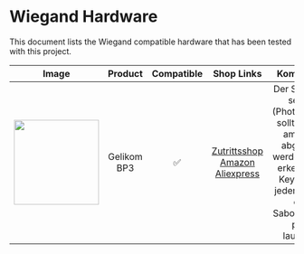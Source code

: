 # Wiegand Hardware

This document lists the Wiegand compatible hardware that has been tested with this project.

| Image | Product | Compatible | Shop Links | Kommentar |
| :---: | :---: | :---: | :---: | :---: |
| <img src="https://www.zutrittsshop.de/images/product_images/popup_images/BP3-0.jpg" width="150"> | Gelikom BP3 | ✅ | [Zutrittsshop](https://www.zutrittsshop.de/de/codeschloesser/gelikom-BP3.html) <br> [Amazon](https://www.amazon.de/dp/B09T6SZ3ZV?ref=nb_sb_ss_w_as-reorder_k2_1_7&crid=2EY81J354FI80&sprefix=gelikom&th=1) <br> [Aliexpress](https://de.aliexpress.com/item/1005008151928827.html)| Der Sabotage sensor (Photosensor) sollte hinten am Gerät abgeklebt werden, sonst erkennt das Keypad bei jedem öffnen eine Sabotage und piept lautstark. |